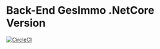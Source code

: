 # Back-End GesImmo .NetCore Version
[![CircleCI](https://circleci.com/gh/LPIX-11/dotnet-immo/tree/master.svg?style=svg)](https://circleci.com/gh/LPIX-11/dotnet-immo/tree/master)